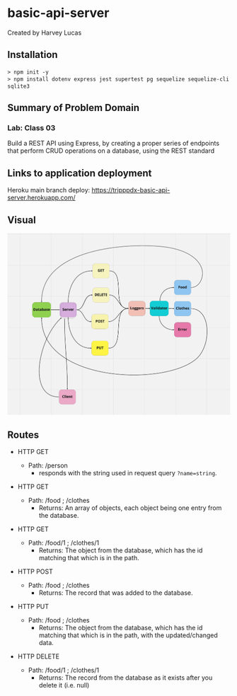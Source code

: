 # basic-api-server

Created by Harvey Lucas

## Installation

```plaintext
> npm init -y
> npm install dotenv express jest supertest pg sequelize sequelize-cli sqlite3
```

## Summary of Problem Domain

### Lab: Class 03

Build a REST API using Express, by creating a proper series of endpoints that perform CRUD operations on a database, using the REST standard

## Links to application deployment

Heroku main branch deploy: https://tripppdx-basic-api-server.herokuapp.com/

## Visual

![WRRC](./public/basic-api-server.png)

## Routes

- HTTP GET

  - Path: /person
    - responds with the string used in request query `?name=string`.

- HTTP GET

  - Path: /food ; /clothes
    - Returns: An array of objects, each object being one entry from the database.

- HTTP GET

  - Path: /food/1 ; /clothes/1
    - Returns: The object from the database, which has the id matching that which is in the path.

- HTTP POST

  - Path: /food ; /clothes
    - Returns: The record that was added to the database.

- HTTP PUT

  - Path: /food ; /clothes
    - Returns: The object from the database, which has the id matching that which is in the path, with the updated/changed data.

- HTTP DELETE
  - Path: /food/1 ; /clothes/1
    - Returns: The record from the database as it exists after you delete it (i.e. null)
